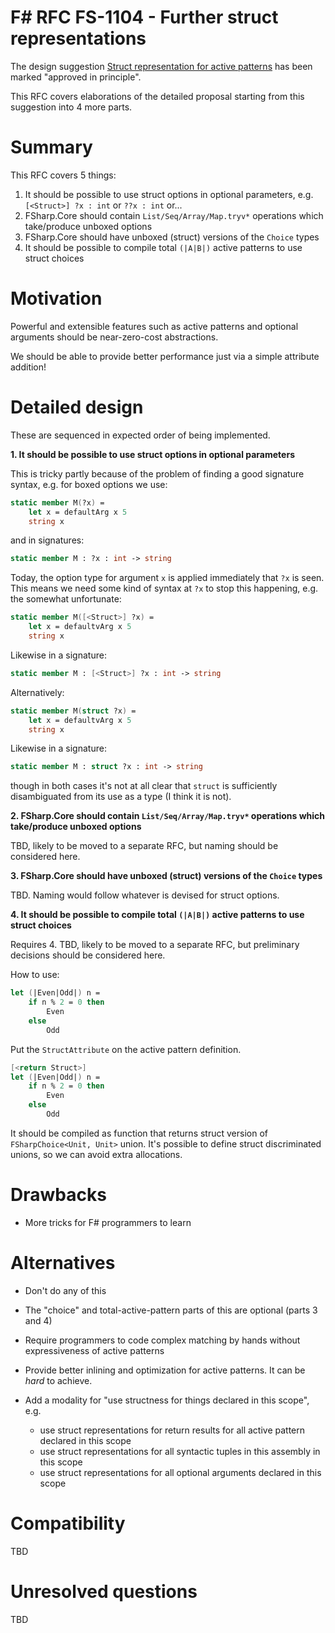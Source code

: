 # F# RFC FS-1104 - Further struct representations 

The design suggestion [Struct representation for active patterns](https://github.com/fsharp/fslang-suggestions/issues/612) has been marked "approved in principle".

This RFC covers elaborations of the detailed proposal starting from this suggestion into 4 more parts.

# Summary
[summary]: #summary

This RFC covers 5 things:

1. It should be possible to use struct options in optional parameters, e.g. `[<Struct>] ?x : int` or `??x : int` or...
2. FSharp.Core should contain `List/Seq/Array/Map.tryv*` operations which take/produce unboxed options
3. FSharp.Core should have unboxed (struct) versions of the `Choice` types
4. It should be possible to compile total `(|A|B|)` active patterns to use struct choices

# Motivation

Powerful and extensible features such as active patterns and optional arguments should be near-zero-cost abstractions. 

We should be able to provide better performance just via a simple attribute addition!

# Detailed design

These are sequenced in expected order of being implemented.


**1. It should be possible to use struct options in optional parameters**

This is tricky partly because of the problem of finding a good signature syntax, e.g. for boxed options we use:
```fsharp
static member M(?x) = 
    let x = defaultArg x 5
    string x
```
and in signatures:

```fsharp
static member M : ?x : int -> string
```

Today, the option type for argument `x` is applied immediately that `?x` is seen. This means we need some kind of syntax at `?x` to stop this happening, e.g. the somewhat unfortunate:

```fsharp
static member M([<Struct>] ?x) = 
    let x = defaultvArg x 5
    string x
```

Likewise in a signature:

```fsharp
static member M : [<Struct>] ?x : int -> string
```

Alternatively:

```fsharp
static member M(struct ?x) = 
    let x = defaultvArg x 5
    string x
```

Likewise in a signature:

```fsharp
static member M : struct ?x : int -> string
```

though in both cases it's not at all clear that `struct` is sufficiently disambiguated from its use as a type (I think it is not).

**2. FSharp.Core should contain `List/Seq/Array/Map.tryv*` operations which take/produce unboxed options**

TBD, likely to be moved to a separate RFC, but naming should be considered here.

**3. FSharp.Core should have unboxed (struct) versions of the `Choice` types**

TBD. Naming would follow whatever is devised for struct options.

**4. It should be possible to compile total `(|A|B|)` active patterns to use struct choices**

Requires 4. TBD, likely to be moved to a separate RFC, but preliminary decisions should be considered here.

How to use:

```fsharp
let (|Even|Odd|) n =
    if n % 2 = 0 then
        Even
    else
        Odd
```

Put the `StructAttribute` on the active pattern definition.

```fsharp
[<return Struct>]
let (|Even|Odd|) n =
    if n % 2 = 0 then
        Even
    else
        Odd
```

It should be compiled as function that returns struct version of `FSharpChoice<Unit, Unit>` union. It's possible to define struct discriminated unions, so we can avoid extra allocations.

# Drawbacks

- More tricks for F# programmers to learn

# Alternatives

- Don't do any of this

- The "choice" and total-active-pattern parts of this are optional (parts 3 and 4)

- Require programmers to code complex matching by hands without expressiveness of active patterns

- Provide better inlining and optimization for active patterns. It can be _hard_ to achieve.

- Add a modality for "use structness for things declared in this scope", e.g.
  * use struct representations for return results for all active pattern declared in this scope
  * use struct representations for all syntactic tuples in this assembly in this scope
  * use struct representations for all optional arguments declared in this scope

# Compatibility

TBD

# Unresolved questions

TBD
